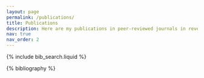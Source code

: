 ```yaml
---
layout: page
permalink: /publications/
title: Publications
description: Here are my publications in peer-reviewed journals in reversed chronological order.
nav: true
nav_order: 2
---
```


<!-- _pages/publications.md -->

<!-- Bibsearch Feature -->

{% include bib_search.liquid %}

<div class="publications">

{% bibliography %}

</div>
